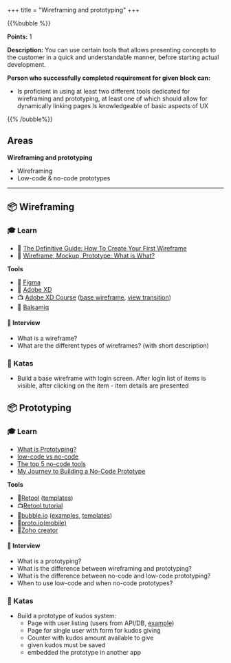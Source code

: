 +++
title = "Wireframing and prototyping"
+++

{{%bubble %}}

**Points:** 1

**Description:** You can use certain tools that allows presenting concepts to the customer in a quick and understandable manner, before starting actual development.

**Person who successfully completed requirement for given block can:** 

- Is proficient in using at least two different tools dedicated for wireframing and prototyping, at least one of which should allow for dynamically linking pages
Is knowledgeable of basic aspects of UX

{{% /bubble%}}

## Areas

**Wireframing and prototyping**

- Wireframing
- Low-code & no-code prototypes

---

## 📦 Wireframing

### 🎓 Learn

- 📗 [The Definitive Guide: How To Create Your First Wireframe](https://careerfoundry.com/en/blog/ux-design/how-to-create-your-first-wireframe/)
- 📗 [Wireframe, Mockup, Prototype: What is What?](https://uxplanet.org/wireframe-mockup-prototype-what-is-what-8cf2966e5a8b)
  
**Tools**  
- 📗 [Figma](https://www.figma.com/)
- 📗 [Adobe XD](https://www.adobe.com/pl/creativecloud/business/enterprise/how-to-wireframe-xd.html)
- 📺 [Adobe XD Course](https://www.youtube.com/watch?v=wNPoK1TT5cs&list=PLSOZBpgNzv42dFSo_JvBFNZPFn95UuafG) ([base wireframe](https://www.youtube.com/watch?v=wNPoK1TT5cs&list=PLSOZBpgNzv42dFSo_JvBFNZPFn95UuafG&index=15), [view transition](https://www.youtube.com/watch?v=E94Q4PNYkKo&list=PLSOZBpgNzv42dFSo_JvBFNZPFn95UuafG&index=24))
- 📙 [Balsamiq](https://balsamiq.com)

#### 🎤 Interview

- What is a wireframe?
- What are the different types of wireframes? (with short description)

### 📝 Katas

- Build a base wireframe with login screen. After login list of items is visible, after clicking on the item - item details are presented

## 📦 Prototyping

### 🎓 Learn
- [What is Prototyping?](https://www.interaction-design.org/literature/topics/prototyping)
- [low-code vs no-code](https://www.outsystems.com/blog/posts/low-code-vs-no-code/)
- [The top 5 no-code tools](https://blog.prototypr.io/the-top-5-no-code-tools-for-building-an-app-6b61c57a62a0)
- [My Journey to Building a No-Code Prototype](https://www.producthunt.com/stories/my-journey-to-building-a-no-code-prototype)

**Tools**
- 📗[Retool](https://retool.com/) ([templates](https://retool.com/templates/))
- 📺[Retool tutorial](https://www.youtube.com/playlist?list=PLqWdQFDVLADmCPoQLWJ0G137Z2zExXOGu)
- 📙[bubble.io](https://bubble.io/) ([examples](https://bubble.io/showcase), [templates](https://bubble.io/templates))
- 📙[proto.io(mobile)](https://proto.io/)
- 📙[Zoho creator](https://www.zoho.com/creator/)

#### 🎤 Interview

- What is a prototyping?
- What is the difference between wireframing and prototyping?
- What is the difference between no-code and low-code prototyping?
- When to use low-code and when no-code prototypes?

### 📝 Katas

- Build a prototype of kudos system:
    - Page with user listing (users from API/DB, [example](https://gist.githubusercontent.com/dawidholisz/e653f4abe2e2b9a60771e25bf2b9578f/raw/ca482232609945e676f7467a2724213f7c3323bc/users.json))
    - Page for single user with form for kudos giving
    - Counter with kudos amount available to give
    - given kudos must be saved
    - embedded the prototype in another app
